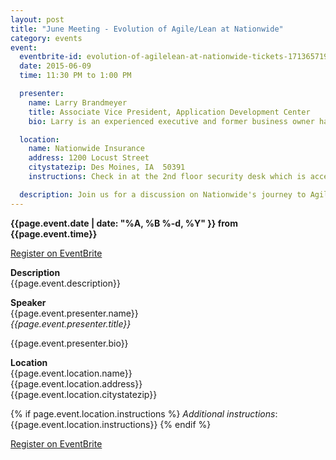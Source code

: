 ```yaml
---
layout: post
title: "June Meeting - Evolution of Agile/Lean at Nationwide"
category: events
event:
  eventbrite-id: evolution-of-agilelean-at-nationwide-tickets-17136571948
  date: 2015-06-09
  time: 11:30 PM to 1:00 PM

  presenter:
    name: Larry Brandmeyer
    title: Associate Vice President, Application Development Center
    bio: Larry is an experienced executive and former business owner having led multiple information systems operations and leadership teams through all phases of execution. A proven track record that demonstrates an effective understanding of the business needs of an organization and the ability to apply technology solutions and policy to promote the current and future growth of that company. Expansive thinker with an outstanding record of achievement implementing new business concepts and delivering innovative business solutions.

  location:
    name: Nationwide Insurance
    address: 1200 Locust Street
    citystatezip: Des Moines, IA  50391
    instructions: Check in at the 2nd floor security desk which is accessible from the building front entrance or skywalk.

  description: Join us for a discussion on Nationwide's journey to Agile and Lean development including where it all started, how we got to where we are today, and what lies ahead.  With over 100 Agile teams in 3 locations, Nationwide has fully embraced a future in Agile development.   
---
```

**{{page.event.date | date: "%A, %B %-d, %Y" }} from
 {{page.event.time}}**

<a class="btn" title="EventBrite Registration"
href="http://www.eventbrite.com/e/{{page.event.eventbrite-id}}"
target="_blank">Register on EventBrite</a>

**Description**  
{{page.event.description}}

**Speaker**  
{{page.event.presenter.name}}  
*{{page.event.presenter.title}}*  

{{page.event.presenter.bio}}

**Location**  
{{page.event.location.name}}  
{{page.event.location.address}}  
{{page.event.location.citystatezip}}  

{% if page.event.location.instructions %}
  *Additional instructions*: 
  {{page.event.location.instructions}}
{% endif %}

<a class="btn" title="EventBrite Registration"
href="http://www.eventbrite.com/e/{{page.event.eventbrite-id}}"
target="_blank">Register on EventBrite</a>
